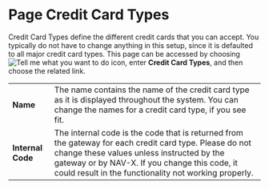 # Page Credit Card Types

Credit Card Types define the different credit cards that you can accept. You typically do not have to change anything in this setup, since it is defaulted to all major credit card types. This page can be accessed by choosing ![Tell me what you want to do](/images/magnifying-glass.gif) icon, enter **Credit Card Types**, and then choose the related link.

|                   |                                                                                                                                       |
|-------------------|---------------------------------------------------------------------------------------------------------------------------------------|
| **Name**          | The name contains the name of the credit card type as it is displayed throughout the system. You can change the names for a credit card type, if you see fit. |
| **Internal Code** | The internal code is the code that is returned from the gateway for each credit card type. Please do not change these values unless instructed by the gateway or by NAV-X. If you change this code, it could result in the functionality not working properly. |
